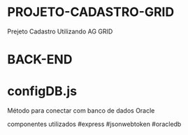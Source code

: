 # PROJETO-CADASTRO-GRID
Prejeto Cadastro Utilizando AG GRID


# BACK-END
<h1>configDB.js</h1>
Método para conectar com banco de dados Oracle

componentes utilizados
#express
#jsonwebtoken
#oracledb
